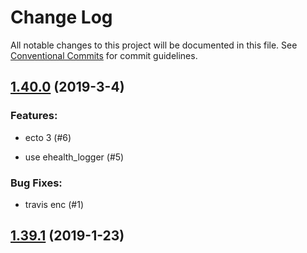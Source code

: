 # Change Log

All notable changes to this project will be documented in this file.
See [Conventional Commits](Https://conventionalcommits.org) for commit guidelines.

<!-- changelog -->

## [1.40.0](https://github.com/edenlabllc/ael.api/compare/1.39.1...1.40.0) (2019-3-4)




### Features:

* ecto 3 (#6)

* use ehealth_logger (#5)

### Bug Fixes:

* travis enc (#1)

## [1.39.1](https://github.com/edenlabllc/ael.api/compare/1.39.1...1.39.1) (2019-1-23)



